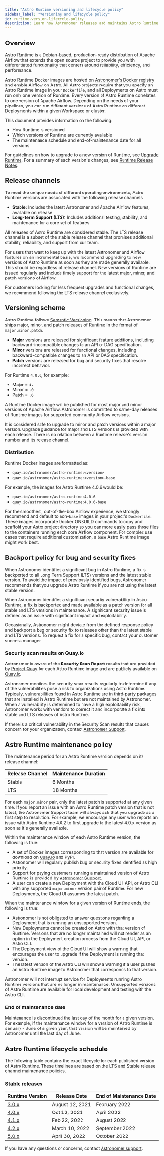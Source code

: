 ```yaml
---
title: "Astro Runtime versioning and lifecycle policy"
sidebar_label: "Versioning and lifecycle policy"
id: runtime-version-lifecycle-policy
description: Learn how Astronomer releases and maintains Astro Runtime, the core component that powers a differentiated Apache Airflow experience on Astro.
---
```


## Overview

Astro Runtime is a Debian-based, production-ready distribution of Apache Airflow that extends the open source project to provide you with differentiated functionality that centers around reliability, efficiency, and performance.

Astro Runtime Docker images are hosted on [Astronomer's Docker registry](https://quay.io/repository/astronomer/astro-runtime) and enable Airflow on Astro. All Astro projects require that you specify an Astro Runtime image in your `Dockerfile`, and all Deployments on Astro must run only one version of Runtime. Every version of Astro Runtime correlates to one version of Apache Airflow. Depending on the needs of your pipelines, you can run different versions of Astro Runtime on different Deployments within a given Workspace or cluster.

This document provides information on the following:

- How Runtime is versioned
- Which versions of Runtime are currently available
- The maintenance schedule and end-of-maintenance date for all versions

For guidelines on how to upgrade to a new version of Runtime, see [Upgrade Runtime](upgrade-runtime.md). For a summary of each version's changes, see [Runtime Release Notes](runtime-release-notes.md).

## Release channels

To meet the unique needs of different operating environments, Astro Runtime versions are associated with the following release channels:

- **Stable:** Includes the latest Astronomer and Apache Airflow features, available on release
- **Long-term Support (LTS):** Includes additional testing, stability, and maintenance for a core set of features

All releases of Astro Runtime are considered stable. The LTS release channel is a subset of the stable release channel that promises additional stability, reliability, and support from our team.

For users that want to keep up with the latest Astronomer and Airflow features on an incremental basis, we recommend upgrading to new versions of Astro Runtime as soon as they are made generally available. This should be regardless of release channel. New versions of Runtime are issued regularly and include timely support for the latest major, minor, and patch versions of Airflow.

For customers looking for less frequent upgrades and functional changes, we recommend following the LTS release channel exclusively.

## Versioning scheme

Astro Runtime follows [Semantic Versioning](https://semver.org/). This means that Astronomer ships major, minor, and patch releases of Runtime in the format of `major.minor.patch`.

- **Major** versions are released for significant feature additions, including backward-incompatible changes to an API or DAG specification.
- **Minor** versions are released for functional changes, including backward-compatible changes to an API or DAG specification.
- **Patch** versions are released for bug and security fixes that resolve incorrect behavior.

For Runtime `4.0.6`, for example:

- Major = `4.`
- Minor = `.0`
- Patch = `.6`

A Runtime Docker image will be published for most major and minor versions of Apache Airflow. Astronomer is committed to same-day releases of Runtime images for supported community Airflow versions.

It is considered safe to upgrade to minor and patch versions within a major version. Upgrade guidance for major and LTS versions is provided with each release. There is no relation between a Runtime release's version number and its release channel.

### Distribution

Runtime Docker images are formatted as:

- `quay.io/astronomer/astro-runtime:<version>`
- `quay.io/astronomer/astro-runtime:<version>-base`

For example, the images for Astro Runtime 4.0.6 would be:

- `quay.io/astronomer/astro-runtime:4.0.6`
- `quay.io/astronomer/astro-runtime:4.0.6-base`

For the smoothest, out-of-the-box Airflow experience, we strongly recommend and default to non-`base` images in your project's `Dockerfile`. These images incorporate Docker ONBUILD commands to copy and scaffold your Astro project directory so you can more easily pass those files to the containers running each core Airflow component. For complex use cases that require additional customization, a `base` Astro Runtime image might work best.

## Backport policy for bug and security fixes

When Astronomer identifies a significant bug in Astro Runtime, a fix is backported to all Long Term Support (LTS) versions and the latest stable version. To avoid the impact of previously identified bugs, Astronomer recommends that you upgrade Astro Runtime if you are not using the latest stable version.

When Astronomer identifies a significant security vulnerability in Astro Runtime, a fix is backported and made available as a patch version for all stable and LTS versions in maintenance. A significant security issue is defined as an issue with significant impact and exploitability.

Occasionally, Astronomer might deviate from the defined response policy and backport a bug or security fix to releases other than the latest stable and LTS versions. To request a fix for a specific bug, contact your customer success manager.

### Security scan results on Quay.io

Astronomer is aware of the **Security Scan Report** results that are provided by [Project Quay](https://www.projectquay.io/) for each Astro Runtime image and are publicly available on [Quay.io](https://quay.io/repository/astronomer/astro-runtime?tab=tags).

Astronomer monitors the security scan results regularly to determine if any of the vulnerabilities pose a risk to organizations using Astro Runtime. Typically, vulnerabilities found in Astro Runtime are in third-party packages that are installed in Astro Runtime but are not maintained by Astronomer. When a vulnerability is determined to have a high exploitability risk, Astronomer works with vendors to correct it and incorporate a fix into stable and LTS releases of Astro Runtime.

If there is a critical vulnerability in the Security Scan results that causes concern for your organization, contact [Astronomer Support](https://support.astronomer.io/).

## Astro Runtime maintenance policy

The maintenance period for an Astro Runtime version depends on its release channel:

| Release Channel | Maintenance Duration |
| --------------- | -------------------- |
| Stable          | 6 Months             |
| LTS             | 18 Months            |

For each `major.minor` pair, only the latest patch is supported at any given time. If you report an issue with an Astro Runtime patch version that is not latest, the Astronomer Support team will always ask that you upgrade as a first step to resolution. For example, we encourage any user who reports an issue with Astro Runtime 4.0.2 to first upgrade to the latest 4.0.x version as soon as it's generally available.

Within the maintenance window of each Astro Runtime version, the following is true:

- A set of Docker images corresponding to that version are available for download on [Quay.io](https://quay.io/repository/astronomer/astro-runtime?tab=tags) and PyPi.
- Astronomer will regularly publish bug or security fixes identified as high priority.
- Support for paying customers running a maintained version of Astro Runtime is provided by [Astronomer Support](https://support.astronomer.io).
- A user can create a new Deployment with the Cloud UI, API, or Astro CLI with any supported `major.minor` version pair of Runtime. For new Deployments, the Cloud UI assumes the latest patch.

When the maintenance window for a given version of Runtime ends, the following is true:

- Astronomer is not obligated to answer questions regarding a Deployment that is running an unsupported version.
- New Deployments cannot be created on Astro with that version of Runtime. Versions that are no longer maintained will not render as an option in the Deployment creation process from the Cloud UI, API, or Astro CLI.
- The Deployment view of the Cloud UI will show a warning that encourages the user to upgrade if the Deployment is running that version.
- The latest version of the Astro CLI will show a warning if a user pushes an Astro Runtime image to Astronomer that corresponds to that version.

Astronomer will not interrupt service for Deployments running Astro Runtime versions that are no longer in maintenance. Unsupported versions of Astro Runtime are available for local development and testing with the Astro CLI.

### End of maintenance date

Maintenance is discontinued the last day of the month for a given version. For example, if the maintenance window for a version of Astro Runtime is January - June of a given year, that version will be maintained by Astronomer until the last day of June.

## Astro Runtime lifecycle schedule

<!--- Version-specific -->

The following table contains the exact lifecycle for each published version of Astro Runtime. These timelines are based on the LTS and Stable release channel maintenance policies.

### Stable releases

| Runtime Version                                          | Release Date    | End of Maintenance Date |
| ---------------------------------------------------------| ----------------| ------------------------|
| [3.0.x](runtime-release-notes.md#astro-runtime-300)      | August 12, 2021 | February 2022           |
| [4.0.x](runtime-release-notes.md#astro-runtime-400)      | Oct 12, 2021    |  April 2022             |
| [4.1.x](runtime-release-notes.md#astro-runtime-410)      | Feb 22, 2022    |  August 2022            |
| [4.2.x](runtime-release-notes.md#astro-runtime-420)      | March 10, 2022  |  September 2022         |
| [5.0.x](runtime-release-notes.md#astro-runtime-500)      | April 30, 2022  |  October 2022         |

If you have any questions or concerns, contact [Astronomer support](https://support.astronomer.io).
